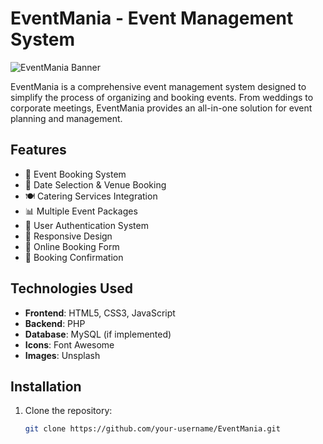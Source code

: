 # EventMania - Event Management System

![EventMania Banner](https://images.unsplash.com/photo-1523580494863-6f3031224c94)

EventMania is a comprehensive event management system designed to simplify the process of organizing and booking events. From weddings to corporate meetings, EventMania provides an all-in-one solution for event planning and management.

## Features

- 🎉 Event Booking System
- 📅 Date Selection & Venue Booking
- 🍽️ Catering Services Integration
- 📊 Multiple Event Packages
- 🔐 User Authentication System
- 📱 Responsive Design
- 📝 Online Booking Form
- 📧 Booking Confirmation

## Technologies Used

- **Frontend**: HTML5, CSS3, JavaScript
- **Backend**: PHP
- **Database**: MySQL (if implemented)
- **Icons**: Font Awesome
- **Images**: Unsplash

## Installation

1. Clone the repository:
   ```bash
   git clone https://github.com/your-username/EventMania.git
